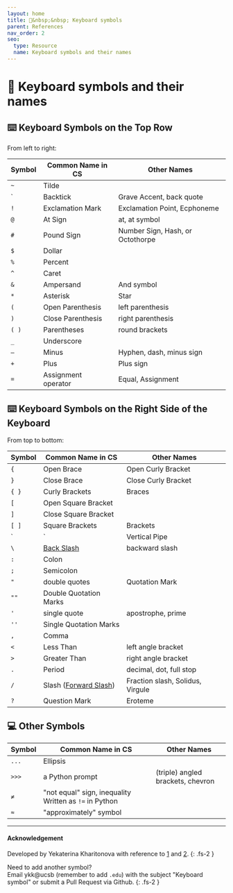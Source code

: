```yaml
---
layout: home
title: 🔣&nbsp;&nbsp; Keyboard symbols 
parent: References
nav_order: 2
seo:
  type: Resource
  name: Keyboard symbols and their names
---
```


# 🔣 Keyboard symbols and their names

## ⌨️  Keyboard Symbols on the Top Row

From left to right:

| Symbol | Common Name in CS | Other Names |
|---|-----|----------------------|
| `~` | Tilde | |
| ` | Backtick | Grave Accent, back quote |
| `!` | Exclamation Mark  | Exclamation Point, Ecphoneme | 
| `@` | At Sign | at, at symbol | 
| `#` | Pound Sign | Number Sign, Hash, or Octothorpe |
| `$` | Dollar ||
| `%` | Percent ||
| `^` | Caret ||
| `&` | Ampersand | And symbol |
| `*` | Asterisk | Star |
| `(` | Open Parenthesis | left parenthesis |
| `)` | Close Parenthesis | right parenthesis |
| `( )` | Parentheses | round brackets |
| `_` | Underscore ||
| `–` | Minus | Hyphen, dash, minus sign |
| `+` | Plus | Plus sign |
| `=` | Assignment operator | Equal, Assignment |

## ⌨️  Keyboard Symbols on the Right Side of the Keyboard

From top to bottom:

| Symbol | Common Name in CS | Other Names |
|---|-----|----------------------|
| `{` | Open Brace  | Open Curly Bracket |
| `}` | Close Brace | Close Curly Bracket |
| `{ }` |  Curly Brackets | Braces |
| `[` | Open Square Bracket | |
| `]` | Close Square Bracket | |
| `[ ]` |  Square Brackets | Brackets |
| `|` | Vertical Pipe | Pipe |
| `\` | [Back Slash](https://sites.cs.ucsb.edu/~pconrad/topics/BackslashVsForwardSlash/) | backward slash |
| `:` | Colon | |
| `;` | Semicolon | |
| `"` | double quotes | Quotation Mark |
| `""` | Double Quotation Marks | |
| `'` | single quote | apostrophe, prime |
| `''` | Single Quotation Marks | |
| `,` | Comma | |
| `<` | Less Than | left angle bracket |
| `>` | Greater Than | right angle bracket |
| `.` | Period | decimal, dot, full stop |
| `/` | Slash ([Forward Slash](https://sites.cs.ucsb.edu/~pconrad/topics/BackslashVsForwardSlash/)) | Fraction slash, Solidus, Virgule |
| `?` | Question Mark | Eroteme |

## 💻 Other Symbols

| Symbol | Common Name in CS | Other Names |
|---|-----|----------------------|
| `...` | Ellipsis ||
| `>>>` | a Python prompt | (triple) angled brackets, chevron |
| `≠` | "not equal" sign, inequality Written as `!=` in Python ||
| `≈` | "approximately" symbol ||

---

#### Acknowledgement

Developed by Yekaterina Kharitonova with reference to [1](https://excelnotes.com/names-of-the-keyboard-symbols) and [2](https://finallylearn.com/what-are-the-keyboard-symbol-names>).
{: .fs-2 }

Need to add another symbol? <br/>Email ykk@ucsb (remember to add `.edu`) with the subject "Keyboard symbol" or submit a Pull Request via Github.
{: .fs-2 }
